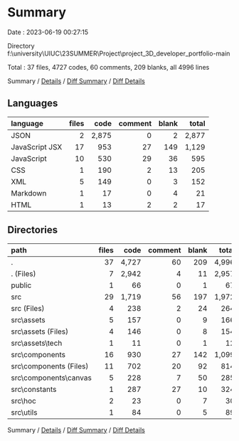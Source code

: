 # Summary

Date : 2023-06-19 00:27:15

Directory f:\\university\\UIUC\\23SUMMER\\Project\\project_3D_developer_portfolio-main

Total : 37 files,  4727 codes, 60 comments, 209 blanks, all 4996 lines

Summary / [Details](details.md) / [Diff Summary](diff.md) / [Diff Details](diff-details.md)

## Languages
| language | files | code | comment | blank | total |
| :--- | ---: | ---: | ---: | ---: | ---: |
| JSON | 2 | 2,875 | 0 | 2 | 2,877 |
| JavaScript JSX | 17 | 953 | 27 | 149 | 1,129 |
| JavaScript | 10 | 530 | 29 | 36 | 595 |
| CSS | 1 | 190 | 2 | 13 | 205 |
| XML | 5 | 149 | 0 | 3 | 152 |
| Markdown | 1 | 17 | 0 | 4 | 21 |
| HTML | 1 | 13 | 2 | 2 | 17 |

## Directories
| path | files | code | comment | blank | total |
| :--- | ---: | ---: | ---: | ---: | ---: |
| . | 37 | 4,727 | 60 | 209 | 4,996 |
| . (Files) | 7 | 2,942 | 4 | 11 | 2,957 |
| public | 1 | 66 | 0 | 1 | 67 |
| src | 29 | 1,719 | 56 | 197 | 1,972 |
| src (Files) | 4 | 238 | 2 | 24 | 264 |
| src\\assets | 5 | 157 | 0 | 9 | 166 |
| src\\assets (Files) | 4 | 146 | 0 | 8 | 154 |
| src\\assets\\tech | 1 | 11 | 0 | 1 | 12 |
| src\\components | 16 | 930 | 27 | 142 | 1,099 |
| src\\components (Files) | 11 | 702 | 20 | 92 | 814 |
| src\\components\\canvas | 5 | 228 | 7 | 50 | 285 |
| src\\constants | 1 | 287 | 27 | 10 | 324 |
| src\\hoc | 2 | 23 | 0 | 7 | 30 |
| src\\utils | 1 | 84 | 0 | 5 | 89 |

Summary / [Details](details.md) / [Diff Summary](diff.md) / [Diff Details](diff-details.md)